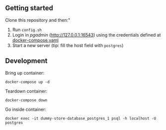 ## Getting started
Clone this repository and then:"
1. Run `config.sh`
2. Login in _pgadmin_ (http://127.0.0.1:16543) using the credentials defined at [docker-compose.yaml](./docker-compose.yaml)
3. Start a new server (tip: fill the host field with `postgres`)

## Development
Bring up container:
```
docker-compose up -d
```

Teardown container:
```
docker-compose down
```

Go inside container:
```
docker exec -it dummy-store-database_postgres_1 psql -h localhost -U postgres
```